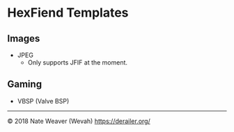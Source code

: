 # HexFiend Templates

## Images

- JPEG
	- Only supports JFIF at the moment.

## Gaming

- VBSP (Valve BSP)

-------

© 2018 Nate Weaver (Wevah)
https://derailer.org/
